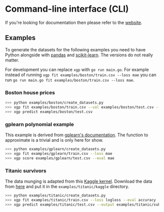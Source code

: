 # Command-line interface (CLI)

If you're looking for documentation then please refer to the [website](https://maxhalford.github.io/xgp/cli/).

## Examples

To generate the datasets for the following examples you need to have Python alongside with [pandas](https://pandas.pydata.org/) and [scikit-learn](http://scikit-learn.org/stable/). The versions do not really matter.

For development you can replace `xgp` with `go run main.go`. For example instead of running `xgp fit examples/boston/train.csv --loss mae` you can run `go run main.go fit examples/boston/train.csv --loss mae`.

### Boston house prices

```sh
>>> python examples/boston/create_datasets.py
>>> xgp fit examples/boston/train.csv --val examples/boston/test.csv --loss mae --seed 42 --indis 50 --gens 30
>>> xgp predict examples/boston/test.csv
```

### gplearn polynomial example

This example is derived from [gplearn's documentation](http://gplearn.readthedocs.io/en/stable/examples.html). The function to approximate is a trivial and is only here for show.

```sh
>>> python examples/gplearn/create_datasets.py
>>> xgp fit examples/gplearn/train.csv --loss mae
>>> xgp score examples/gplearn/test.csv --eval mae
```

### Titanic survivors

The data munging is adapted from this [Kaggle kernel](https://www.kaggle.com/scirpus/genetic-programming-lb-0-88). Download the data from [here](https://www.kaggle.com/c/titanic/data) and put it in the `examples/titanic/kaggle` directory.

```sh
>>> python examples/titanic/create_datasets.py
>>> xgp fit examples/titanic/train.csv --loss logloss --eval accuracy --val examples/titanic/val.csv --target Survived --ignore PassengerId --parsimony 0.001 --gens 64 --indis 256 --funcs add,sub,mul,div,cos,sin,min,max
>>> xgp predict examples/titanic/test.csv --output examples/titanic/submission.csv --keep PassengerId --target Survived
```

